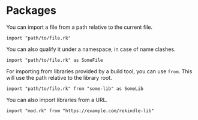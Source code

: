 # Packages

You can import a file from a path relative to the current file.

```rk
import "path/to/file.rk"
```

You can also qualify it under a namespace,
in case of name clashes.

```rk
import "path/to/file.rk" as SomeFile
```

For importing from libraries provided by a build tool,
you can use `from`.
This will use the path relative to the library root.

```rk
import "path/to/file.rk" from "some-lib" as SomeLib
```

You can also import libraries from a URL.

```rk
import "mod.rk" from "https://example.com/rekindle-lib"
```
